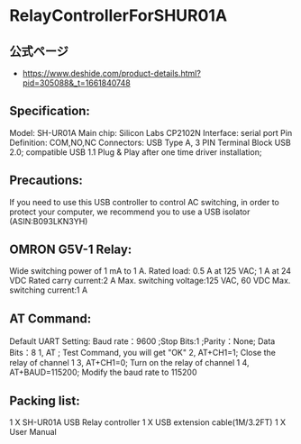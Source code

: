 # RelayControllerForSHUR01A

## 公式ページ

* https://www.deshide.com/product-details.html?pid=305088&_t=1661840748

## Specification:
Model: SH-UR01A
Main chip: Silicon Labs CP2102N
Interface: serial port
Pin Definition: COM,NO,NC
Connectors: USB Type A, 3 PIN Terminal Block
USB 2.0; compatible USB 1.1
Plug & Play after one time driver installation;

## Precautions:
If you need to use this USB controller to control AC switching, in order to protect your computer, we recommend you to use a USB isolator (ASIN:B093LKN3YH)

## OMRON G5V-1 Relay:
Wide switching power of 1 mA to 1 A.
Rated load: 0.5 A at 125 VAC; 1 A at 24 VDC
Rated carry current:2 A
Max. switching voltage:125 VAC, 60 VDC
Max. switching current:1 A

## AT Command:
Default UART Setting: Baud rate：9600 ;Stop Bits:1 ;Parity：None; Data Bits：8
1, AT ; Test Command, you will get "OK"
2, AT+CH1=1; Close the relay of channel 1
3, AT+CH1=0; Turn on the relay of channel 1
4, AT+BAUD=115200; Modify the baud rate to 115200

## Packing list:
1 X SH-UR01A USB Relay controller
1 X USB extension cable(1M/3.2FT)
1 X User Manual